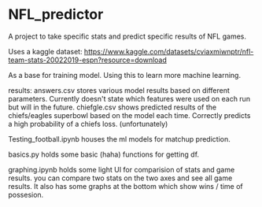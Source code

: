 # NFL_predictor
A project to take specific stats and predict specific results of NFL games.

Uses a kaggle dataset: https://www.kaggle.com/datasets/cviaxmiwnptr/nfl-team-stats-20022019-espn?resource=download

As a base for training model. Using this to learn more machine learning.

results: answers.csv stores various model results based on different parameters. Currently doesn't state which features were used on each run but will in the future.
chiefgle.csv shows predicted results of the chiefs/eagles superbowl based on the model each time. Correctly predicts a high probability of a chiefs loss. (unfortunately)

Testing_football.ipynb houses the ml models for matchup prediction.

basics.py holds some basic (haha) functions for getting df.

graphing.ipynb holds some light UI for comparision of stats and game results. you can compare two stats on the two axes and see all game results. It also has some graphs at the bottom which show wins / time of possesion.
